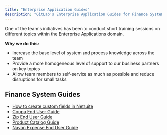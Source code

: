 ```yaml
---
title: "Enterprise Application Guides"
description: "GitLab's Enterprise Application Guides for Finance Systems"
---
```


<link rel="stylesheet" type="text/css" href="/stylesheets/biztech.css" />

One of the team's initiatives has been to conduct short training sessions on different topics within the Enterprise Applications domain.

**Why we do this:**

- Increase the base level of system and process knowledge across the team
- Provide a more homogeneous level of support to our business partners on key topics
- Allow team members to self-service as much as possible and reduce disruptions for small tasks

## Finance System Guides

- [How to create custom fields in Netsuite](./ns-custom-field)
- [Coupa End User Guide](./coupa-guide)
- [Zip End User Guide](./zip-guide)
- [Product Catalog Guide](./product-catalog)
- [Navan Expense End User Guide](./navan-expense-guide)

